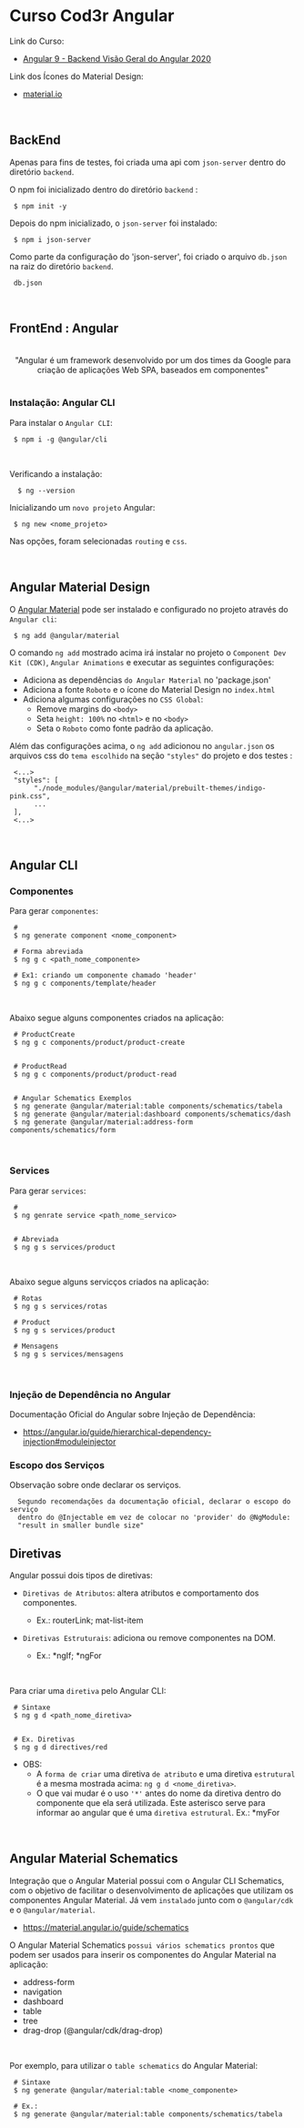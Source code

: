 # Curso Cod3r Angular

Link do Curso:

- [Angular 9 - Backend  Visão Geral do Angular 2020](https://www.youtube.com/watch?v=NCrWXZtlc7Q&list=PLdPPE0hUkt0rPyAkdhHIIquKbwrGUkvw3)


Link dos Ícones do Material Design:

 - [material.io](https://material.io/resources/icons)


 <br/>

## BackEnd 

Apenas para fins de testes, foi criada uma api com `json-server` dentro do diretório `backend`.

O  npm foi inicializado dentro do diretório `backend` :

     $ npm init -y

Depois do npm inicializado, o `json-server` foi instalado:

     $ npm i json-server

Como parte da configuração do 'json-server', foi criado o arquivo `db.json` na raiz do diretório `backend`.

     db.json

<br/>

## FrontEnd : Angular

<br/>

<center>"Angular é um framework desenvolvido por um dos times da Google para criação de aplicações Web SPA, baseados em componentes"</center>

<br/>

### Instalação: Angular CLI

Para instalar o `Angular CLI`:

     $ npm i -g @angular/cli

<br/>

Verificando a instalação:

      $ ng --version


Inicializando um `novo projeto` Angular:

     $ ng new <nome_projeto>


Nas opções, foram selecionadas `routing` e `css`.

<br/>

## Angular Material Design

O [Angular Material](https://material.angular.io/) pode ser instalado e configurado no projeto através do `Angular cli`:


     $ ng add @angular/material


O comando `ng add` mostrado acima irá instalar no projeto o `Component Dev Kit (CDK)`, `Angular Animations` e executar as seguintes configurações:

 - Adiciona as dependências `do Angular Material` no 'package.json'
 - Adiciona a fonte `Roboto` e o ícone do Material Design no `index.html`
 - Adiciona algumas configurações no `CSS Global`:
     * Remove margins do `<body>`
     * Seta `height: 100%` no `<html>` e no `<body>`
     * Seta o `Roboto` como fonte padrão da aplicação.

Além das configurações acima, o `ng add` adicionou no `angular.json` os arquivos css do `tema escolhido` na seção 
`"styles"` do projeto e dos testes : 

     <...>
     "styles": [
          "./node_modules/@angular/material/prebuilt-themes/indigo-pink.css",
          ...
     ],
     <...>

<br/>

## Angular CLI

### Componentes

Para gerar `componentes`:

     # 
     $ ng generate component <nome_component>

     # Forma abreviada
     $ ng g c <path_nome_componente>

     # Ex1: criando um componente chamado 'header'
     $ ng g c components/template/header

<br/>

Abaixo segue alguns componentes criados na aplicação:


     # ProductCreate
     $ ng g c components/product/product-create


     # ProductRead
     $ ng g c components/product/product-read


     # Angular Schematics Exemplos
     $ ng generate @angular/material:table components/schematics/tabela
     $ ng generate @angular/material:dashboard components/schematics/dash
     $ ng generate @angular/material:address-form components/schematics/form


<br/>

### Services

Para gerar `services`:

     # 
     $ ng genrate service <path_nome_servico>


     # Abreviada
     $ ng g s services/product

<br/>

Abaixo segue alguns servicços criados na aplicação:


     # Rotas
     $ ng g s services/rotas

     # Product
     $ ng g s services/product

     # Mensagens
     $ ng g s services/mensagens


<br/>

### Injeção de Dependência no Angular

Documentação Oficial do Angular sobre Injeção de Dependência:

 - https://angular.io/guide/hierarchical-dependency-injection#moduleinjector


### Escopo dos Serviços

Observação sobre onde declarar os serviços.

      Segundo recomendações da documentação oficial, declarar o escopo do serviço
      dentro do @Injectable em vez de colocar no 'provider' do @NgModule:
      "result in smaller bundle size" 


## Diretivas

Angular possui dois tipos de diretivas:

 - `Diretivas de Atributos`: altera atributos e comportamento dos componentes.
     - Ex.: routerLink; mat-list-item

 - `Diretivas Estruturais`: adiciona ou remove componentes na DOM.
     - Ex.: *ngIf; *ngFor

<br/>

Para criar uma `diretiva` pelo Angular CLI:

     # Sintaxe
     $ ng g d <path_nome_diretiva>


     # Ex. Diretivas
     $ ng g d directives/red


- OBS: 
     - A `forma de criar` uma diretiva `de atributo` e uma diretiva `estrutural` é a mesma mostrada acima: `ng g d <nome_diretiva>`.
     - O que vai mudar é o uso `'*'` antes do nome da diretiva dentro do componente que ela será utilizada. Este asterisco serve para informar ao angular que é uma `diretiva estrutural`. Ex.: *myFor

<br/>

## Angular Material Schematics

Integração que o Angular Material possui com o Angular CLI Schematics, com o objetivo de facilitar o desenvolvimento de aplicações que utilizam os componentes Angular Material. Já vem `instalado` junto com o `@angular/cdk` e o `@angular/material`.

 - https://material.angular.io/guide/schematics


 O Angular Material Schematics `possui vários schematics prontos` que podem ser usados para inserir os componentes do Angular Material na aplicação:

  - address-form
  - navigation
  - dashboard
  - table
  - tree
  - drag-drop (@angular/cdk/drag-drop)


<br/>

Por exemplo, para utilizar o `table schematics` do Angular Material:

     # Sintaxe
     $ ng generate @angular/material:table <nome_componente>

     # Ex.:
     $ ng generate @angular/material:table components/schematics/tabela


